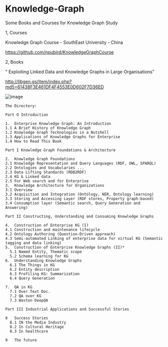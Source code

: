 # Knowledge-Graph
Some Books and Courses for Knowledge Graph Study

1, Courses

Knowledge Graph Course - SouthEast University - China

https://github.com/npubird/KnowledgeGraphCourse

2, Books 

"	Exploiting Linked Data and Knowledge Graphs in Large Organisations"

http://libgen.gs/item/index.php?md5=61438F3E461DF4F4553E0D602F7D36ED

![image](https://user-images.githubusercontent.com/77312114/117117938-b82ab780-adc2-11eb-967e-568bf07811da.png)
  
    The Directory:
    
    Part O Introduction
    
    1.  Enterprise Knowledge Graph: An Introduction 
    1.1	A Brief History of Knowledge Graph
    1.2	Knowledge Graph Technologies in a Nutshell 
    1.3	Applications of Knowledge Graphs for Enterprise 
    1.4	How to Read This Book

    Part I Knowledge Graph Foundations & Architecture

    2.	Knowledge Graph Foundations 
    2.1	Knowledge Representation and Query Languages (RDF, OWL, SPARQL)
    2.2	Ontologies and Vocabularies ...
    2.3	Data Lifting Standards (RDB2RDF)
    2.4	KG & Linked data
    2.5	For Web search and for Enterprise
    3.	Knowledge Architecture for Organizations
    3.1	Overview
    3.2	Acquisition and Integration (Ontology, NER, Ontology learning)
    3.3	Storing and Accessing Layer (RDF stores, Property graph-based)
    3.4	Consumption layer (Semantic search, Query Generation and Answering)

    Part II Constructing, Understanding and Consuming Knowledge Graphs

    4.	Construction of Enterprise KG (I)
    4.1	Construction and maintenance lifecycle
    4.2	Ontology Authoring (Question-Driven approach)
    4.3	Semi-automated Linking of enterprise data for virtual KG (Semantic tagging and data linking)
    5.  Construction of Enterprise Knowledge Graphs (II)* 
      5.1 Named Entity, Thematic scope
      5.2 Schema learning for KG
    6.  Understanding Knowledge Graphs 
      6.1 The Things in KG
      6.2 Entity description 
      6.3 Profiling KG: Summarization 
      6.4 Query Generation 

    7.  QA in KG
      7.1 Over Text Doc.
      7.2 QA over KG
      7.3 Waston DeepQA

    Part III Industrial Applications and Successful Stories

    8	Success Stories
      8.1 IN the Media Industry
      8.2 In Cultural Heritage
      8.3 In healthcare

    9	The future


    
